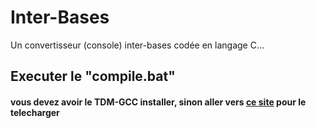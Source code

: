 # Inter-Bases
Un convertisseur (console) inter-bases codée en langage C...


<h2 style="text-color: #0a4bb2 "> Executer le "compile.bat"  </h2>

<h4>  vous devez avoir le TDM-GCC installer, sinon aller vers <a href="http://tdm-gcc.tdragon.net/download" target="blank">ce site</a>  pour le telecharger</h4>

